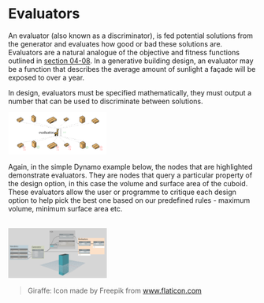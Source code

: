 # Evaluators

An evaluator (also known as a discriminator), is fed potential solutions from the generator and evaluates how good or bad these solutions are. Evaluators are a natural analogue of the objective and fitness functions outlined in [section 04-08](/04-optimization/04-08_the-evaluation-phase.md). In a generative building design, an evaluator may be a function that describes the average amount of sunlight a façade will be exposed to over a year. 

In design, evaluators must be specified mathematically, they must output a number that can be used to discriminate between solutions. 

<img src="../../assets/deeper/evaluators1.png" style="width:200px;"/>

Again, in the simple Dynamo example below, the nodes that are highlighted demonstrate evaluators. They are nodes that query a particular property of the design option, in this case the volume and surface area of the cuboid. These evaluators allow the user or programme to critique each design option to help pick the best one based on our predefined rules - maximum volume, minimum surface area etc.

<br/>

<img src="../../assets/deeper/evaluators2.png" style="width:200px;"/>

> Giraffe: Icon made by Freepik from www.flaticon.com
